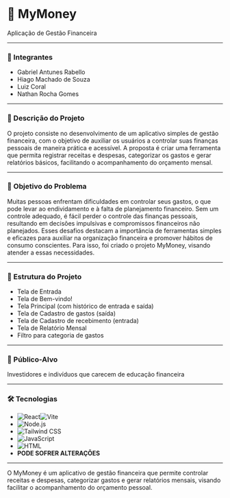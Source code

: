 # 💸 MyMoney

Aplicação de Gestão Financeira

---

### 👥 Integrantes
- Gabriel Antunes Rabello
- Hiago Machado de Souza
- Luiz Coral
- Nathan Rocha Gomes

---

### 📄 Descrição do Projeto
O projeto consiste no desenvolvimento de um aplicativo simples de gestão financeira, com o objetivo de auxiliar os usuários a controlar suas finanças pessoais de maneira prática e acessível. A proposta é criar uma ferramenta que permita registrar receitas e despesas, categorizar os gastos e gerar relatórios básicos, facilitando o acompanhamento do orçamento mensal.

---

### 🎯 Objetivo do Problema
Muitas pessoas enfrentam dificuldades em controlar seus gastos, o que pode levar ao endividamento e à falta de planejamento financeiro. Sem um controle adequado, é fácil perder o controle das finanças pessoais, resultando em decisões impulsivas e compromissos financeiros não planejados. Esses desafios destacam a importância de ferramentas simples e eficazes para auxiliar na organização financeira e promover hábitos de consumo conscientes. Para isso, foi criado o projeto MyMoney, visando atender a essas necessidades.

---

### 🧩 Estrutura do Projeto
- Tela de Entrada
- Tela de Bem-vindo!
- Tela Principal (com histórico de entrada e saída)
- Tela de Cadastro de gastos (saída)
- Tela de Cadastro de recebimento (entrada)
- Tela de Relatório Mensal
- Filtro para categoria de gastos

---

### 🎯 Público-Alvo
Investidores e indivíduos que carecem de educação financeira

---

### 🛠️ Tecnologias
- ![React](https://img.shields.io/badge/React-%2320232a.svg?style=for-the-badge&logo=react&logoColor=%2361DAFB)![Vite](https://img.shields.io/badge/Vite-%23000000.svg?style=for-the-badge&logo=vite&logoColor=F7DF1E)
- ![Node.js](https://img.shields.io/badge/node.js-339933?style=for-the-badge&logo=node.js&logoColor=white)
- ![Tailwind CSS](https://img.shields.io/badge/Tailwind%20CSS-%2338B2AC.svg?style=for-the-badge&logo=tailwind-css&logoColor=white)
- ![JavaScript](https://img.shields.io/badge/JavaScript-%23323330.svg?style=for-the-badge&logo=javascript&logoColor=F7DF1E)
- ![HTML](https://img.shields.io/badge/HTML5-%23E34F26.svg?style=for-the-badge&logo=html5&logoColor=white)
- **PODE SOFRER ALTERAÇÕES**

---

O MyMoney é um aplicativo de gestão financeira que permite controlar receitas e despesas, categorizar gastos e gerar relatórios mensais, visando facilitar o acompanhamento do orçamento pessoal.
